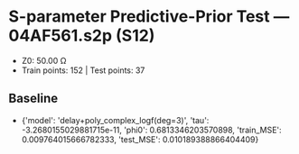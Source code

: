 # S-parameter Predictive-Prior Test — 04AF561.s2p (S12)
- Z0: 50.00 Ω
- Train points: 152  |  Test points: 37

## Baseline
- {'model': 'delay+poly_complex_logf(deg=3)', 'tau': -3.2680155029881715e-11, 'phi0': 0.6813346203570898, 'train_MSE': 0.009764015666782333, 'test_MSE': 0.010189388866404409}